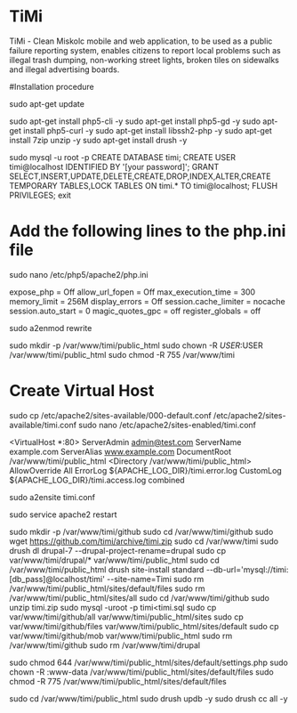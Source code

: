 # TiMi
TiMi - Clean Miskolc mobile and web application, to be used as a public failure reporting system, enables citizens to report local problems such as illegal trash dumping, non-working street lights, broken tiles on sidewalks and illegal advertising boards.

#Installation procedure

sudo apt-get update

sudo apt-get install php5-cli -y
sudo apt-get install php5-gd -y
sudo apt-get install php5-curl -y
sudo apt-get install libssh2-php -y
sudo apt-get install 7zip unzip -y
sudo apt-get install drush -y

sudo mysql -u root -p
CREATE DATABASE timi;
CREATE USER timi@localhost IDENTIFIED BY '[your password]';
GRANT SELECT,INSERT,UPDATE,DELETE,CREATE,DROP,INDEX,ALTER,CREATE TEMPORARY TABLES,LOCK TABLES ON timi.* TO timi@localhost;
FLUSH PRIVILEGES;
exit

# Add the following lines to the php.ini file
sudo nano /etc/php5/apache2/php.ini

expose_php = Off
allow_url_fopen = Off
max_execution_time = 300
memory_limit = 256M
display_errors = Off
session.cache_limiter = nocache
session.auto_start = 0
magic_quotes_gpc = off
register_globals = off

sudo a2enmod rewrite

sudo mkdir -p /var/www/timi/public_html
sudo chown -R $USER:$USER /var/www/timi/public_html
sudo chmod -R 755 /var/www/timi

# Create Virtual Host
sudo cp /etc/apache2/sites-available/000-default.conf /etc/apache2/sites-available/timi.conf
sudo nano /etc/apache2/sites-enabled/timi.conf

<VirtualHost *:80>
	ServerAdmin admin@test.com
	ServerName  example.com
	ServerAlias www.example.com
	DocumentRoot /var/www/timi/public_html
		<Directory /var/www/timi/public_html>
			AllowOverride All
		</Directory>
		ErrorLog ${APACHE_LOG_DIR}/timi.error.log
		CustomLog ${APACHE_LOG_DIR}/timi.access.log combined
</VirtualHost>

sudo a2ensite timi.conf

sudo service apache2 restart

sudo mkdir -p /var/www/timi/github
sudo cd /var/www/timi/github
sudo wget https://github.com/timi/archive/timi.zip
sudo cd /var/www/timi
sudo drush dl drupal-7 --drupal-project-rename=drupal
sudo cp var/www/timi/drupal/* var/www/timi/public_html
sudo cd /var/www/timi/public_html drush site-install standard --db-url='mysql://timi:[db_pass]@localhost/timi' --site-name=Timi
sudo rm /var/www/timi/public_html/sites/default/files
sudo rm /var/www/timi/public_html/sites/all
sudo cd /var/www/timi/github
sudo unzip timi.zip
sudo mysql -uroot -p timi<timi.sql
sudo cp var/www/timi/github/all var/www/timi/public_html/sites
sudo cp var/www/timi/github/files var/www/timi/public_html/sites/default
sudo cp var/www/timi/github/mob var/www/timi/public_html
sudo rm /var/www/timi/github
sudo rm /var/www/timi/drupal

sudo chmod 644 /var/www/timi/public_html/sites/default/settings.php
sudo chown -R :www-data /var/www/timi/public_html/sites/default/files
sudo chmod -R 775 /var/www/timi/public_html/sites/default/files

sudo cd /var/www/timi/public_html
sudo drush updb -y
sudo drush cc all -y
